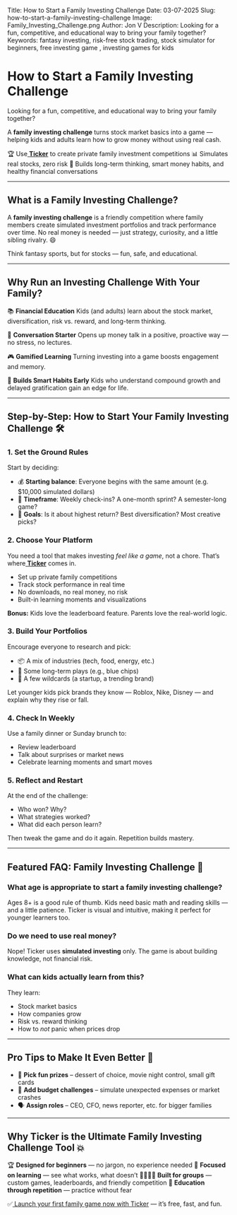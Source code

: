 Title: How to Start a Family Investing Challenge
Date: 03-07-2025
Slug: how-to-start-a-family-investing-challenge
Image: Family_Investing_Challenge.png
Author: Jon V
Description: Looking for a fun, competitive, and educational way to bring your family together?
Keywords: fantasy investing, risk-free stock trading, stock simulator for beginners, free investing game , investing games for kids

# **How to Start a Family Investing Challenge**

Looking for a fun, competitive, and educational way to bring your family together?

A **family investing challenge** turns stock market basics into a game — helping kids and adults learn how to grow money without using real cash.

🏆 Use[ **Ticker**](https://heyticker.com "‌") to create private family investment competitions
📊 Simulates real stocks, zero risk
🎯 Builds long-term thinking, smart money habits, and healthy financial conversations

---

## **What is a Family Investing Challenge?**

A **family investing challenge** is a friendly competition where family members create simulated investment portfolios and track performance over time. No real money is needed — just strategy, curiosity, and a little sibling rivalry. 😄



Think fantasy sports, but for stocks — fun, safe, and educational.

---

## **Why Run an Investing Challenge With Your Family?**

📚 **Financial Education**
Kids (and adults) learn about the stock market, diversification, risk vs. reward, and long-term thinking.

💬 **Conversation Starter**
Opens up money talk in a positive, proactive way — no stress, no lectures.

🎮 **Gamified Learning**
Turning investing into a game boosts engagement and memory.

🧠 **Builds Smart Habits Early**
Kids who understand compound growth and delayed gratification gain an edge for life.

---

## **Step-by-Step: How to Start Your Family Investing Challenge 🛠️**

### **1. Set the Ground Rules**

Start by deciding:

- 💰 **Starting balance**: Everyone begins with the same amount (e.g. $10,000 simulated dollars)
- 📆 **Timeframe**: Weekly check-ins? A one-month sprint? A semester-long game?
- 🎯 **Goals**: Is it about highest return? Best diversification? Most creative picks?

### **2. Choose Your Platform**

You need a tool that makes investing _feel like a game_, not a chore. That’s where[ **Ticker**](https://heyticker.com "‌") comes in.

- Set up private family competitions
- Track stock performance in real time
- No downloads, no real money, no risk
- Built-in learning moments and visualizations

**Bonus:** Kids love the leaderboard feature. Parents love the real-world logic.

### **3. Build Your Portfolios**

Encourage everyone to research and pick:

- 📦 A mix of industries (tech, food, energy, etc.)
- 🐢 Some long-term plays (e.g., blue chips)
- 🐇 A few wildcards (a startup, a trending brand)

Let younger kids pick brands they know — Roblox, Nike, Disney — and explain why they rise or fall.

### **4. Check In Weekly**

Use a family dinner or Sunday brunch to:

- Review leaderboard
- Talk about surprises or market news
- Celebrate learning moments and smart moves

### **5. Reflect and Restart**

At the end of the challenge:

- Who won? Why?
- What strategies worked?
- What did each person learn?

Then tweak the game and do it again. Repetition builds mastery.

---

## **Featured FAQ: Family Investing Challenge 🧩**

### **What age is appropriate to start a family investing challenge?**

Ages 8+ is a good rule of thumb. Kids need basic math and reading skills — and a little patience. Ticker is visual and intuitive, making it perfect for younger learners too.

### **Do we need to use real money?**

Nope! Ticker uses **simulated investing** only. The game is about building knowledge, not financial risk.

### **What can kids actually learn from this?**

They learn:

- Stock market basics
- How companies grow
- Risk vs. reward thinking
- How to _not_ panic when prices drop

---

## **Pro Tips to Make It Even Better 🎯**

- 🧁 **Pick fun prizes** – dessert of choice, movie night control, small gift cards
- 🧮 **Add budget challenges** – simulate unexpected expenses or market crashes
- 🗣️ **Assign roles** – CEO, CFO, news reporter, etc. for bigger families

---

## **Why Ticker is the Ultimate Family Investing Challenge Tool 💥**

🏆 **Designed for beginners** — no jargon, no experience needed
🎯 **Focused on learning** — see what works, what doesn’t
👨‍👩‍👧‍👦 **Built for groups** — custom games, leaderboards, and friendly competition
🧠 **Education through repetition** — practice without fear

✅[ Launch your first family game now with Ticker](https://heyticker.com "‌") — it’s free, fast, and fun.
